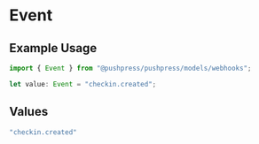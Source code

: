 # Event

## Example Usage

```typescript
import { Event } from "@pushpress/pushpress/models/webhooks";

let value: Event = "checkin.created";
```

## Values

```typescript
"checkin.created"
```